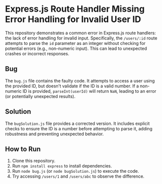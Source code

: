 # Express.js Route Handler Missing Error Handling for Invalid User ID

This repository demonstrates a common error in Express.js route handlers: the lack of error handling for invalid input.  Specifically, the `/users/:id` route attempts to parse the `id` parameter as an integer without checking for potential errors (e.g., non-numeric input). This can lead to unexpected crashes or incorrect responses.

## Bug

The `bug.js` file contains the faulty code.  It attempts to access a user using the provided ID, but doesn't validate if the ID is a valid number.  If a non-numeric ID is provided, `parseInt(userId)` will return `NaN`, leading to an error (or potentially unexpected results).

## Solution

The `bugSolution.js` file provides a corrected version.  It includes explicit checks to ensure the ID is a number before attempting to parse it, adding robustness and preventing unexpected behavior.

## How to Run

1. Clone this repository.
2. Run `npm install express` to install dependencies.
3. Run `node bug.js` (or `node bugSolution.js`) to execute the code.
4. Try accessing `/users/1` and `/users/abc` to observe the difference.
